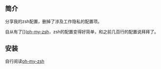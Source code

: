 ## 简介

分享我的zsh配置，删掉了涉及工作隐私的配置项。

自从有了[]([](oh-my-zsh)[oh-my-zsh](https://github.com/robbyrussell/oh-my-zsh)，zsh的配置变得好简单，和之前几百行的配置说拜拜了。


## 安装

自行阅读[oh-my-zsh](https://github.com/robbyrussell/oh-my-zsh)
